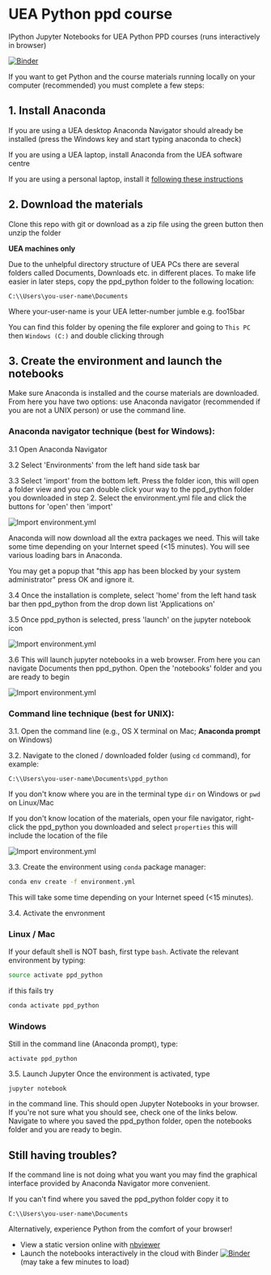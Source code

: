 # UEA Python ppd course


IPython Jupyter Notebooks for UEA Python PPD courses (runs interactively in browser)

[![Binder](https://mybinder.org/badge_logo.svg)](https://mybinder.org/v2/gh/ueapy/ppd_python/master)

If you want to get Python and the course materials running locally on your computer (recommended) you must complete a few steps:

## 1. Install Anaconda
If you are using a UEA desktop Anaconda Navigator should already be installed (press the Windows key and start typing anaconda to check)

If you are using a UEA laptop, install Anaconda from the UEA software centre

If you are using a personal laptop, install it [following these instructions](https://docs.anaconda.com/anaconda/install/)

## 2. Download the materials
Clone this repo with git or download as a zip file using the green button then unzip the folder

**UEA machines only**

Due to the unhelpful directory structure of UEA PCs there are several folders called Documents, Downloads etc. in different places. To make life easier in later steps, copy the ppd_python folder to the following location:

`C:\\Users\you-user-name\Documents`

Where your-user-name is your UEA letter-number jumble e.g. foo15bar

You can find this folder by opening the file explorer and going to `This PC` then `Windows (C:)` and double clicking through

## 3. Create the environment and launch the notebooks
Make sure Anaconda is installed and the course materials are downloaded. From here you have two options: use Anaconda navigator (recommended if you are not a UNIX person) or use the command line.

### **Anaconda navigator technique (best for Windows):**

3.1 Open Anaconda Navigator

3.2 Select 'Environments' from the left hand side task bar

3.3 Select 'import' from the bottom left. Press the folder icon, this will open a folder view and you can double click your way to the ppd_python folder you downloaded in step 2. Select the environment.yml file and click the buttons for 'open' then 'import'

![Import environment.yml](https://raw.githubusercontent.com/callumrollo/ppd_python/master/install-images/navigator.PNG)

Anaconda will now download all the extra packages we need. This will take some time depending on your Internet speed (<15 minutes). You will see various loading bars in Anaconda.

You may get a popup that "this app has been blocked by your system administrator" press OK and ignore it.

3.4 Once the installation is complete, select 'home' from the left hand task bar then ppd_python from the drop down list 'Applications on'

3.5 Once ppd_python is selected, press 'launch' on the jupyter notebook icon

![Import environment.yml](https://raw.githubusercontent.com/callumrollo/ppd_python/master/install-images/launch.PNG)


3.6 This will launch jupyter notebooks in a web browser. From here you can navigate Documents then ppd_python. Open the 'notebooks' folder and you are ready to begin

![Import environment.yml](https://raw.githubusercontent.com/callumrollo/ppd_python/master/install-images/jupyter.PNG)


### **Command line technique (best for UNIX):**

3.1. Open the command line (e.g., OS X terminal on Mac; **Anaconda prompt** on Windows)

3.2. Navigate to the cloned / downloaded folder (using `cd` command), for example:

`C:\\Users\you-user-name\Documents\ppd_python`

If you don't know where you are in the terminal type `dir` on Windows or `pwd` on Linux/Mac

If you don't know location of the materials, open your file navigator, right-click the ppd_python you downloaded and select `properties` this will include the location of the file

![Import environment.yml](https://raw.githubusercontent.com/callumrollo/ppd_python/master/install-images/location.PNG)


3.3. Create the environment using `conda` package manager:

```bash
conda env create -f environment.yml
```
This will take some time depending on your Internet speed (<15 minutes).

3.4. Activate the envronment

### Linux / Mac
If your default shell is NOT bash, first type `bash`. Activate the relevant environment by typing:
```bash
source activate ppd_python
```

if this fails try

```bash
conda activate ppd_python
```
### Windows
Still in the command line (Anaconda prompt), type:
```
activate ppd_python
```

3.5. Launch Jupyter
Once the environment is activated, type 
```
jupyter notebook
```
in the command line. This should open Jupyter Notebooks in your browser. If you're not sure what you should see, check one of the links below. Navigate to where you saved the ppd_python folder, open the notebooks folder and you are ready to begin.

## Still having troubles?
If the command line is not doing what you want you may find the graphical interface provided by Anaconda Navigator more convenient.

If you can't find where you saved the ppd_python folder copy it to 

`C:\\Users\you-user-name\Documents`

Alternatively, experience Python from the comfort of your browser!

- View a static version online with [nbviewer](https://nbviewer.jupyter.org/github/ueapy/ppd_python/tree/master/)
- Launch the notebooks interactively in the cloud with Binder
[![Binder](https://mybinder.org/badge_logo.svg)](https://mybinder.org/v2/gh/ueapy/ppd_python/master) (may take a few minutes to load)
